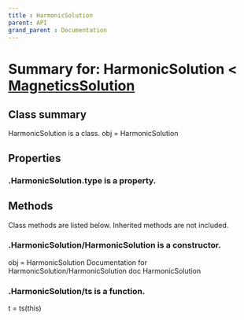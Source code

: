 ```yaml
---
title : HarmonicSolution
parent: API
grand_parent : Documentation
---
```

# Summary for: **HarmonicSolution**  < [MagneticsSolution](MagneticsSolution.html)

## Class summary

HarmonicSolution is a class.
obj = HarmonicSolution

## Properties

### .HarmonicSolution.**type** is a property.


## Methods

Class methods are listed below. Inherited methods are not included.

### .**HarmonicSolution**/HarmonicSolution is a constructor.
obj = HarmonicSolution
Documentation for HarmonicSolution/HarmonicSolution
doc HarmonicSolution

### .HarmonicSolution/**ts** is a function.
t = ts(this)


